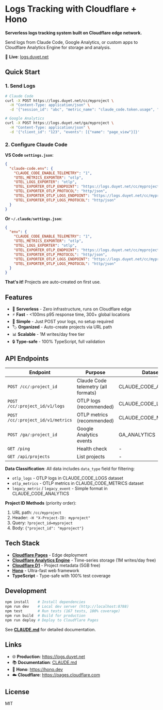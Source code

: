 # Logs Tracking with Cloudflare + Hono

**Serverless logs tracking system built on Cloudflare edge network.**

Send logs from Claude Code, Google Analytics, or custom apps to Cloudflare Analytics Engine for storage and analysis.

🚀 **Live**: [logs.duyet.net](https://logs.duyet.net)

## Quick Start

### 1. Send Logs

```bash
# Claude Code
curl -X POST https://logs.duyet.net/cc/myproject \
  -H "Content-Type: application/json" \
  -d '{"session_id": "abc", "metric_name": "claude_code.token.usage", "value": 1000}'

# Google Analytics
curl -X POST https://logs.duyet.net/ga/myproject \
  -H "Content-Type: application/json" \
  -d '{"client_id": "123", "events": [{"name": "page_view"}]}'
```

### 2. Configure Claude Code

**VS Code `settings.json`**:
```json
{
  "claude-code.env": {
    "CLAUDE_CODE_ENABLE_TELEMETRY": "1",
    "OTEL_METRICS_EXPORTER": "otlp",
    "OTEL_LOGS_EXPORTER": "otlp",
    "OTEL_EXPORTER_OTLP_ENDPOINT": "https://logs.duyet.net/cc/myproject",
    "OTEL_EXPORTER_OTLP_PROTOCOL": "http/json",
    "OTEL_EXPORTER_OTLP_LOGS_ENDPOINT": "https://logs.duyet.net/cc/myproject",
    "OTEL_EXPORTER_OTLP_LOGS_PROTOCOL": "http/json"
  }
}
```

**Or `~/.claude/settings.json`**:
```json
{
  "env": {
    "CLAUDE_CODE_ENABLE_TELEMETRY": "1",
    "OTEL_METRICS_EXPORTER": "otlp",
    "OTEL_LOGS_EXPORTER": "otlp",
    "OTEL_EXPORTER_OTLP_ENDPOINT": "https://logs.duyet.net/cc/myproject",
    "OTEL_EXPORTER_OTLP_PROTOCOL": "http/json",
    "OTEL_EXPORTER_OTLP_LOGS_ENDPOINT": "https://logs.duyet.net/cc/myproject",
    "OTEL_EXPORTER_OTLP_LOGS_PROTOCOL": "http/json"
  }
}
```

**That's it!** Projects are auto-created on first use.

## Features

- 🚀 **Serverless** - Zero infrastructure, runs on Cloudflare edge
- ⚡ **Fast** - <100ms p95 response time, 300+ global locations
- 🎯 **Simple** - Just POST your logs, no setup required
- 🏷️ **Organized** - Auto-create projects via URL path
- 📊 **Scalable** - 1M writes/day free tier
- 🔒 **Type-safe** - 100% TypeScript, full validation

## API Endpoints

| Endpoint | Purpose | Dataset |
|----------|---------|---------|
| `POST /cc/:project_id` | Claude Code telemetry (all formats) | CLAUDE_CODE_ANALYTICS |
| `POST /cc/:project_id/v1/logs` | OTLP logs (recommended) | CLAUDE_CODE_LOGS |
| `POST /cc/:project_id/v1/metrics` | OTLP metrics (recommended) | CLAUDE_CODE_METRICS |
| `POST /ga/:project_id` | Google Analytics events | GA_ANALYTICS |
| `GET /ping` | Health check | - |
| `GET /api/projects` | List projects | - |

**Data Classification**: All data includes `data_type` field for filtering:
- `otlp_logs` - OTLP logs in CLAUDE_CODE_LOGS dataset
- `otlp_metrics` - OTLP metrics in CLAUDE_CODE_METRICS dataset
- `legacy_metric` / `legacy_event` - Simple format in CLAUDE_CODE_ANALYTICS

**Project ID Methods** (priority order):
1. URL path: `/cc/myproject`
2. Header: `-H "X-Project-ID: myproject"`
3. Query: `?project_id=myproject`
4. Body: `{"project_id": "myproject"}`

## Tech Stack

- **[Cloudflare Pages](https://pages.cloudflare.com)** - Edge deployment
- **[Cloudflare Analytics Engine](https://developers.cloudflare.com/analytics/analytics-engine/)** - Time-series storage (1M writes/day free)
- **[Cloudflare D1](https://developers.cloudflare.com/d1/)** - Project metadata (5GB free)
- **[Hono](https://hono.dev)** - Ultra-fast web framework
- **TypeScript** - Type-safe with 100% test coverage

## Development

```bash
npm install    # Install dependencies
npm run dev    # Local dev server (http://localhost:8788)
npm test       # Run tests (167 tests, 100% coverage)
npm run build  # Build for production
npm run deploy # Deploy to Cloudflare Pages
```

See **[CLAUDE.md](./CLAUDE.md)** for detailed documentation.

## Links

- 🌐 **Production**: https://logs.duyet.net
- 📚 **Documentation**: [CLAUDE.md](./CLAUDE.md)
- 🔧 **Hono**: https://hono.dev
- ☁️ **Cloudflare**: https://pages.cloudflare.com

## License

MIT
